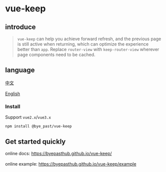 # vue-keep

## introduce

>`vue-keep` can help you achieve forward refresh, and the previous page is still active when returning, which can optimize the experience better than `app`. Replace `router-view` with `keep-router-view` wherever page components need to be cached.

## language

<a href="./README.md">中文</a></br>  
<a href="./README_en-US.md">English</a></br>

### Install

Support `vue2.x`/`vue3.x`
```
npm install @bye_past/vue-keep
```

## Get started quickly

online docs: <a href="https://byepasthub.github.io/vue-keep/">https://byepasthub.github.io/vue-keep/</a></br>  
online example: <a href="https://byepasthub.github.io/vue-keep/example">https://byepasthub.github.io/vue-keep/example</a>
